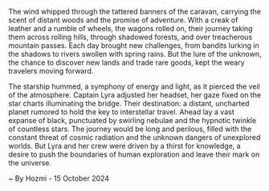 
The wind whipped through the tattered banners of the caravan, carrying the scent of distant woods and the promise of adventure. With a creak of leather and a rumble of wheels, the wagons rolled on, their journey taking them across rolling hills, through shadowed forests, and over treacherous mountain passes. Each day brought new challenges, from bandits lurking in the shadows to rivers swollen with spring rains. But the lure of the unknown, the chance to discover new lands and trade rare goods, kept the weary travelers moving forward.

The starship hummed, a symphony of energy and light, as it pierced the veil of the atmosphere. Captain Lyra adjusted her headset, her gaze fixed on the star charts illuminating the bridge. Their destination: a distant, uncharted planet rumored to hold the key to interstellar travel. Ahead lay a vast expanse of black, punctuated by swirling nebulae and the hypnotic twinkle of countless stars. The journey would be long and perilous, filled with the constant threat of cosmic radiation and the unknown dangers of unexplored worlds. But Lyra and her crew were driven by a thirst for knowledge, a desire to push the boundaries of human exploration and leave their mark on the universe. 

~ By Hozmi - 15 October 2024

